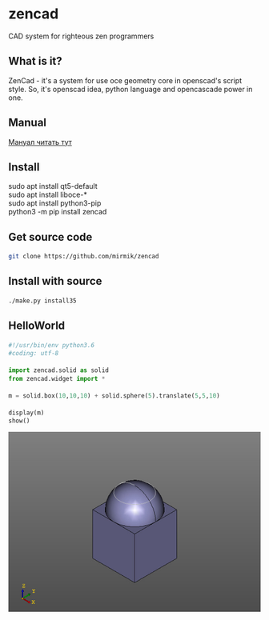 # zencad
CAD system for righteous zen programmers

What is it?
-----------
ZenCad - it's a system for use oce geometry core in openscad's script style.
So, it's  openscad idea, python language and opencascade power in one.  

Manual
------
[Мануал читать тут](https://mirmik.github.io/zencad/)


Install
-------
sudo apt install qt5-default  
sudo apt install liboce-*  
sudo apt install python3-pip  
python3 -m pip install zencad  

Get source code
---------------
```sh
git clone https://github.com/mirmik/zencad
```

Install with source
-------------------
```sh
./make.py install35
```

HelloWorld
----------
```python
#!/usr/bin/env python3.6
#coding: utf-8

import zencad.solid as solid
from zencad.widget import *

m = solid.box(10,10,10) + solid.sphere(5).translate(5,5,10)

display(m)
show()
```

![/docs/images/result.jpeg](/docs/images/result.jpeg)

